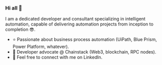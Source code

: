 ### Hi all 👋

I am a dedicated developer and consultant specializing in intelligent automation, capable of delivering automation projects from inception to completion 😎.

- ⭐ Passionate about business process automation (UiPath, Blue Prism, Power Platform, whatever).
- 🌱 Developer advocate @ Chainstack (Web3, blockchain, RPC nodes).
- 💬 Feel free to connect with me on LinkedIn.
